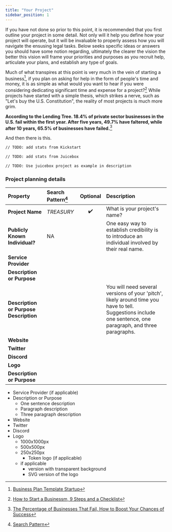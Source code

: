 ```yaml
---
title: "Your Project"
sidebar_position: 1
---
```


If you have not done so prior to this point, it is recommended that you first outline your project in some detail. Not only will it help you define how your project will operate, but it will be invaluable to properly assess how you will navigate the ensusing legal tasks. Below seeks specific ideas or answers you should have some notion regarding, ultimately the clearer the vision the better this vision will frame your priorities and purposes as you recruit help, articulate your plans, and establish any type of goals.

Much of what transpires at this point is very much in the vein of starting a business[^1], if you plan on asking for help in the form of people's time and money, it is as simple as what would you want to hear if you were considering dedicating significant time and expense for a project?[^2] While projects have started with a simple thesis, which strikes a nerve, such as "Let's buy the U.S. Constitution", the reality of most projects is much more grim.

**According to the Lending Tree. 18.4% of private sector businesses in the U.S. fail within the first year. After five years, 49.7% have faltered, while after 10 years, 65.5% of businesses have failed.**[^3]

And then there is this.

```bash
// TODO: add stats from Kickstart

// TODO: add stats from Juicebox

// TODO: Use juicebox project as example in description
```

### Project planning details

| Property                               | Search Pattern[^4] |      Optional      | Description                                                                                                                                                 |
| :------------------------------------- | :----------------- | :----------------: | :---------------------------------------------------------------------------------------------------------------------------------------------------------- |
| **Project Name**                       | _TREASURY_         | :heavy_check_mark: | What is your project's name?                                                                                                                                |
| **Publicly Known Individual?**         | NA                 |                    | One easy way to establish credibility is to introduce an individual involved by their real name.                                                            |
| **Service Provider**                   |                    |                    |                                                                                                                                                             |
| **Description or Purpose**             |                    |                    |                                                                                                                                                             |
| **Description or Purpose Description** |                    |                    | You will need several versions of your 'pitch', likely around time you have to tell. Suggestions include one sentence, one paragraph, and three paragraphs. |
| **Website**                            |                    |                    |                                                                                                                                                             |
| **Twitter**                            |                    |                    |                                                                                                                                                             |
| **Discord**                            |                    |                    |                                                                                                                                                             |
| **Logo**                               |                    |                    |                                                                                                                                                             |
| **Description or Purpose**             |                    |                    |                                                                                                                                                             |

-   Service Provider (if applicable)
-   Description or Purpose
    -   One sentence description
    -   Paragraph description
    -   Three paragraph description
-   Website
-   Twitter
-   Discord
-   Logo
    -   1000x1000px
    -   500x500px
    -   250x250px
        -   Token logo (if applicable)
    -   if applicable
        -   version with transparent background
        -   SVG version of the logo

[^1]: [Business Plan Template Startup](https://www.score.org/resource/business-plan-template-startup-business)
[^2]: [How to Start a Businessm, 9 Steps and a Checklist](https://www.lendingtree.com/business/starting/)
[^3]: [The Percentage of Businesses That Fail, How to Boost Your Chances of Success](https://www.lendingtree.com/business/small/failure-rate/#:~:text=Methodology-,Key%20findings,65.5%25%20of%20businesses%20have%20failed.)
[^4]: [Search Pattern](./)
